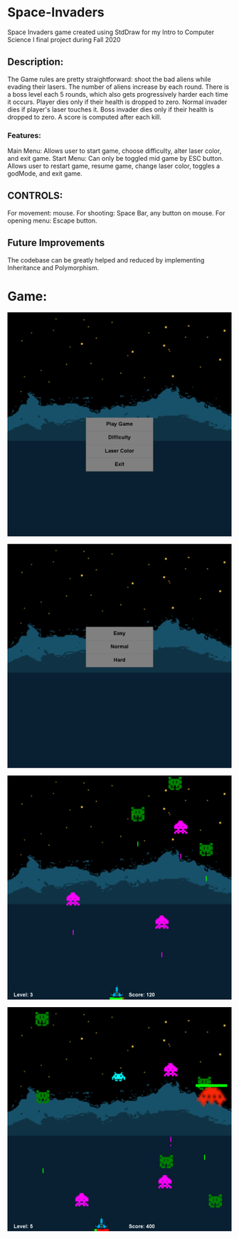 # Space-Invaders
Space Invaders game created using StdDraw for my Intro to Computer Science I final project during Fall 2020
## Description:
The Game rules are pretty straightforward: shoot the bad aliens while evading their lasers. The number of aliens
increase by each round. There is a boss level each 5 rounds, which also gets progressively harder each time
it occurs. Player dies only if their health is dropped to zero. Normal invader dies if player's laser touches it.
Boss invader dies only if their health is dropped to zero. A score is computed after each kill.

### Features:
Main Menu:   Allows user to start game, choose difficulty, alter laser color, and exit game.
Start Menu:  Can only be toggled mid game by ESC button. Allows user to restart game, resume game, change laser color, toggles a godMode, and exit game.

## CONTROLS:
For movement: mouse.
For shooting: Space Bar, any button on mouse.
For opening menu: Escape button.

## Future Improvements
The codebase can be greatly helped and reduced by implementing Inheritance and Polymorphism.
# Game:

![MainMenu](src/Screenshots/MainMenu.png)

![diff](src/Screenshots/difficultyMenu.png)

![game](src/Screenshots/game.png)

![boss](src/Screenshots/boss.png)

